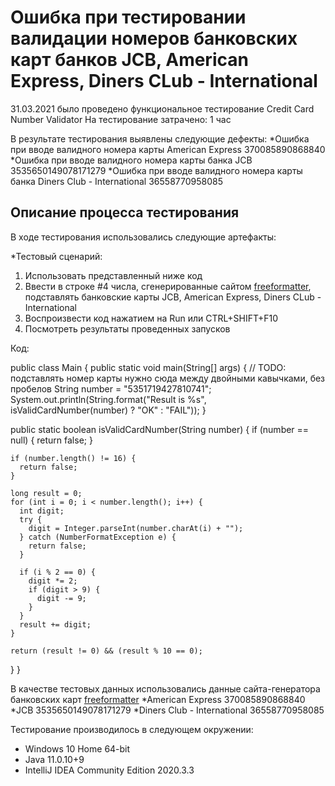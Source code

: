 # Ошибка при тестировании валидации номеров банковских карт банков JCB, American Express, Diners CLub - International 

31.03.2021 было проведено функциональное тестирование Credit Card Number Validator
На тестирование затрачено: 1 час

В результате тестирования выявлены следующие дефекты:
*Ошибка при вводе валидного номера карты American Express 370085890868840
*Ошибка при вводе валидного номера карты банка JCB 3535650149078171279
*Ошибка при вводе валидного номера карты банка Diners Club - International 36558770958085

## Описание процесса тестирования

В ходе тестирования использовались следующие артефакты:

*Тестовый сценарий:

1. Использовать представленный ниже код
2. Ввести в строке #4 числа, сгенерированные сайтом [freeformatter](https://www.freeformatter.com/credit-card-number-generator-validator.html), подставлять банковские карты JCB,   American Express, Diners CLub - International 
3. Воспроизвести код нажатием на Run или CTRL+SHIFT+F10
4. Посмотреть результаты проведенных запусков 

Код:

public class Main {
  public static void main(String[] args) {
    // TODO: подставлять номер карты нужно сюда между двойными кавычками, без пробелов
    String number = "5351719427810741";
    System.out.println(String.format("Result is %s", isValidCardNumber(number) ? "OK" : "FAIL"));
  }

  public static boolean isValidCardNumber(String number) {
    if (number == null) {
      return false;
    }

    if (number.length() != 16) {
      return false;
    }

    long result = 0;
    for (int i = 0; i < number.length(); i++) {
      int digit;
      try {
        digit = Integer.parseInt(number.charAt(i) + "");
      } catch (NumberFormatException e) {
        return false;
      }

      if (i % 2 == 0) {
        digit *= 2;
        if (digit > 9) {
          digit -= 9;
        }
      }
      result += digit;
    }

    return (result != 0) && (result % 10 == 0);
  }
}

В качестве тестовых данных использовались данные  сайта-генератора банковских карт [freeformatter](https://www.freeformatter.com/credit-card-number-generator-validator.html) 
*American Express 370085890868840
*JCB 3535650149078171279
*Diners Club - International 36558770958085

Тестирование производилось в следующем окружении:
* Windows 10 Home 64-bit
* Java 11.0.10+9
* IntelliJ IDEA Community Edition 2020.3.3